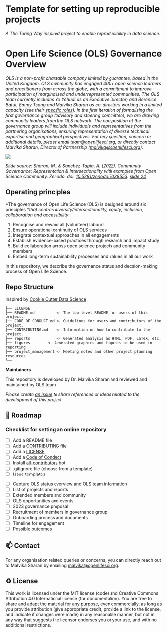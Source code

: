 # Template for setting up reproducible projects

*A The Turing Way inspired project to enable reproducibility in data science.*

# Open Life Science (OLS) Governance Overview

_OLS is a non-profit charitable company limited by guarantee, based in the United Kingdom. OLS community has engaged 400+ open science learners and practitioners from across the globe, with a commitment to improve participation of marginalised and underrepresented communities. The OLS team currently includes Yo Yehudi as an Executive Director; and Bérénice Batut, Emmy Tsang and Malvika Sharan as co-directors working in a limited capacity (see their [specific roles](https://openlifesci.org/community)). In the first iteration of formalising the first governance group (advisory and steering committee), we are drawing community leaders from the OLS network. The composition of the governance group will include individuals and representatives from the partnering organisations, ensuring representation of diverse technical expertise and geographical perspectives. For any question, concern or additional details, please email [team@openlifesci.org](mailto:team@openlifesci.org), or directly contact Malvika Sharan, Director of Partnership ([malvika@openlifesci.org](mailto:malvika@openlifesci.org))._

![](images/ols-overview.jpg)

*Slide source: Sharan, M., & Sánchez-Tapia, A. (2022). Community Governance: Representation & Intersectionality with examples from Open Science Community. Zenodo. doi: [10.5281/zenodo.7038553](https://zenodo.org/record/7038553#.ZCMpYrTMKrM). [slide 24](https://docs.google.com/presentation/d/1Bg5DZt6Umh7j6LNFa1onojMow3fbUb27/edit#slide=id.g14864fe2eab_0_551)*

## Operating principles

*The governance of Open Life Science (OLS) is designed around six principles **that centres diversity/intersectionality, equity, inclusion, collaboration and accessibility*:

1. Recognise and reward all (volunteer) labour!
2. Ensure operational continuity of OLS services
3. Integrate contextual approaches in all engagements
4. Establish evidence-based practices through research and impact study
5. Build collaboration across open science projects and community members
6. Embed long-term sustainability processes and values in all our work

In this repository, we describe the governance status and decsion-making process of Open Life Science.

## Repo Structure

Inspired by [Cookie Cutter Data Science](https://github.com/drivendata/cookiecutter-data-science)

```
├── LICENSE
├── README.md          <- The top-level README for users of this project.
├── CODE_OF_CONDUCT.md <- Guidelines for users and contributors of the project.
├── CONTRIBUTING.md    <- Information on how to contribute to the project.
├── reports            <- Generated analysis as HTML, PDF, LaTeX, etc.
├── figures        <- Generated graphics and figures to be used in reporting
├── project_management <- Meeting notes and other project planning resources
└──
```

**Maintainers**

This repository is developed by Dr. Malvika Sharan and reviewed and maintained by OLS team.

*Please create [an issue](../../issues) to share references or ideas related to the development of this project.*

🎯 Roadmap
---

### Checklist for setting an online repository 

- [ ] Add a README file
- [ ] Add a [CONTRIBUTING](CONTRIBUTING.md) file
- [ ] Add a [LICENSE](LICENSE.md)
- [ ] Add a [Code of Conduct](CODE_OF_CONDUCT.md)
- [ ] Install [all-contributors](https://allcontributors.org/) bot
- [ ] .gitignore file (choose from a template)
- [ ] Issue templates
* [ ] Capture OLS status overview and OLS team information
* [ ] List of projects and reports
* [ ] Extended members and community
* [ ] OLS opportunities and events
* [ ] 2023 governance proposal
* [ ] Recruitment of members in governance group
* [ ] Onboarding process and documents
* [ ] Timeline for engagement
* [ ] Possible outcomes

📫 Contact
---

For any organisation related queries or concerns, you can directly reach out to Malvika Sharan by emailing [malvika@openlifesci.org](mailto:msharan@turing.ac.uk).

♻️ License
---

This work is licensed under the MIT license (code) and Creative Commons Attribution 4.0 International license (for documentation).
You are free to share and adapt the material for any purpose, even commercially,
as long as you provide attribution (give appropriate credit, provide a link to the license,
and indicate if changes were made) in any reasonable manner, but not in any way that suggests the
licensor endorses you or your use, and with no additional restrictions.
